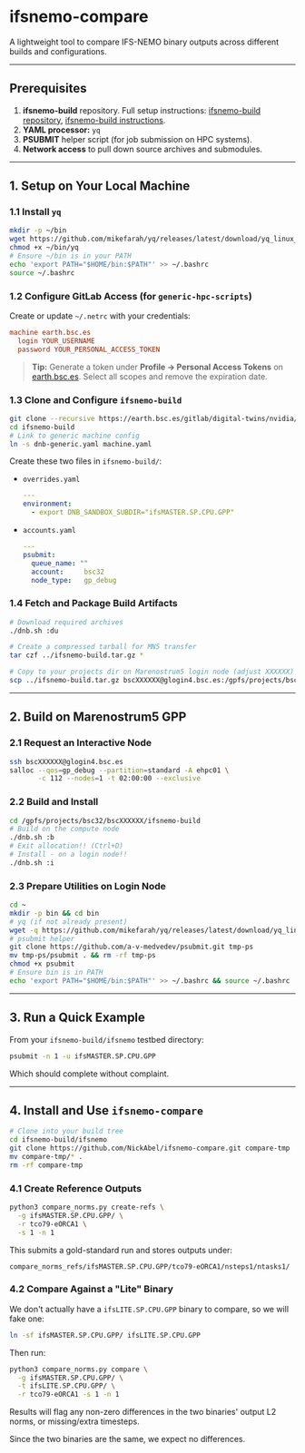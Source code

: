 # ifsnemo-compare

A lightweight tool to compare IFS-NEMO binary outputs across different builds and configurations.&#x20;

---

## Prerequisites

1. **ifsnemo-build** repository. Full setup instructions: [ifsnemo-build repository](https://earth.bsc.es/gitlab/digital-twins/nvidia/ifsnemo-build), [ifsnemo-build instructions](https://hackmd.io/@mxKVWCKbQd6NvRm0h72YpQ/SkHOb6FZgg).
2. **YAML processor:** `yq`
3. **PSUBMIT** helper script (for job submission on HPC systems).
4. **Network access** to pull down source archives and submodules.

---

## 1. Setup on Your Local Machine

### 1.1 Install `yq`

```bash
mkdir -p ~/bin
wget https://github.com/mikefarah/yq/releases/latest/download/yq_linux_amd64 -O ~/bin/yq
chmod +x ~/bin/yq
# Ensure ~/bin is in your PATH
echo 'export PATH="$HOME/bin:$PATH"' >> ~/.bashrc
source ~/.bashrc
```

### 1.2 Configure GitLab Access (for `generic-hpc-scripts`)

Create or update `~/.netrc` with your credentials:

```ini
machine earth.bsc.es
  login YOUR_USERNAME
  password YOUR_PERSONAL_ACCESS_TOKEN
```

> **Tip:** Generate a token under **Profile → Personal Access Tokens** on [earth.bsc.es](https://earth.bsc.es/gitlab/-/profile/personal_access_tokens). Select all scopes and remove the expiration date.

### 1.3 Clone and Configure `ifsnemo-build`

```bash
git clone --recursive https://earth.bsc.es/gitlab/digital-twins/nvidia/ifsnemo-build.git
cd ifsnemo-build
# Link to generic machine config
ln -s dnb-generic.yaml machine.yaml
```

Create these two files in `ifsnemo-build/`:

- `overrides.yaml`

  ```yaml
  ---
  environment:
    - export DNB_SANDBOX_SUBDIR="ifsMASTER.SP.CPU.GPP"
  ```

- `accounts.yaml`

  ```yaml
  ---
  psubmit:
    queue_name: ""
    account:     bsc32
    node_type:   gp_debug
  ```

### 1.4 Fetch and Package Build Artifacts

```bash
# Download required archives
./dnb.sh :du

# Create a compressed tarball for MN5 transfer
tar czf ../ifsnemo-build.tar.gz *

# Copy to your projects dir on Marenostrum5 login node (adjust XXXXXX)
scp ../ifsnemo-build.tar.gz bscXXXXXX@glogin4.bsc.es:/gpfs/projects/bsc32/bscXXXXXX/
```

---

## 2. Build on Marenostrum5 GPP

### 2.1 Request an Interactive Node

```bash
ssh bscXXXXXX@glogin4.bsc.es
salloc --qos=gp_debug --partition=standard -A ehpc01 \
       -c 112 --nodes=1 -t 02:00:00 --exclusive
```

### 2.2 Build and Install

```bash
cd /gpfs/projects/bsc32/bscXXXXXX/ifsnemo-build
# Build on the compute node
./dnb.sh :b
# Exit allocation!! (Ctrl+D)
# Install - on a login node!!
./dnb.sh :i
```

### 2.3 Prepare Utilities on Login Node

```bash
cd ~
mkdir -p bin && cd bin
# yq (if not already present)
wget -q https://github.com/mikefarah/yq/releases/latest/download/yq_linux_amd64 -O ./yq && chmod +x ./yq
# psubmit helper
git clone https://github.com/a-v-medvedev/psubmit.git tmp-ps
mv tmp-ps/psubmit . && rm -rf tmp-ps
chmod +x psubmit
# Ensure bin is in PATH
echo 'export PATH="$HOME/bin:$PATH"' >> ~/.bashrc && source ~/.bashrc
```

---

## 3. Run a Quick Example

From your `ifsnemo-build/ifsnemo` testbed directory:

```bash
psubmit -n 1 -u ifsMASTER.SP.CPU.GPP
```

Which should complete without complaint.

---

## 4. Install and Use `ifsnemo-compare`

```bash
# Clone into your build tree
cd ifsnemo-build/ifsnemo
git clone https://github.com/NickAbel/ifsnemo-compare.git compare-tmp
mv compare-tmp/* .
rm -rf compare-tmp
```

### 4.1 Create Reference Outputs

```bash
python3 compare_norms.py create-refs \
  -g ifsMASTER.SP.CPU.GPP/ \
  -r tco79-eORCA1 \
  -s 1 -n 1
```

This submits a gold-standard run and stores outputs under:

```
compare_norms_refs/ifsMASTER.SP.CPU.GPP/tco79-eORCA1/nsteps1/ntasks1/
```

### 4.2 Compare Against a "Lite" Binary

We don't actually have a `ifsLITE.SP.CPU.GPP` binary to compare, so we will fake one:

```bash
ln -sf ifsMASTER.SP.CPU.GPP/ ifsLITE.SP.CPU.GPP
```

Then run:

```bash
python3 compare_norms.py compare \
  -g ifsMASTER.SP.CPU.GPP/ \
  -t ifsLITE.SP.CPU.GPP/ \
  -r tco79-eORCA1 -s 1 -n 1
```

Results will flag any non-zero differences in the two binaries' output L2 norms, or missing/extra timesteps.

Since the two binaries are the same, we expect no differences.
